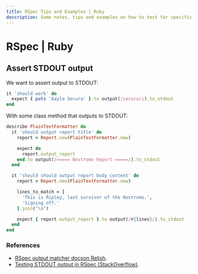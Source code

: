```yaml
---
title: RSpec Tips and Examples | Ruby
description: Some notes, tips and examples on how to test for specific stuff with RSpec.
---
```


# RSpec | Ruby

## Assert STDOUT output

We want to assert output to STDOUT:

```rb
it 'should work' do
  expect { puts 'Aayla Secura' }.to output(/secura/i).to_stdout
end
```

With some class method that outputs to STDOUT:

```rb
describe PlainTextFormatter do
  it 'should output report title' do
    report = Report.new(PlainTextFormatter.new)

    expect do
      report.output_report
    end.to output(/===== Nostromo Report =====/).to_stdout
  end

  it 'should should output report body content' do
    report = Report.new(PlainTextFormatter.new)

    lines_to_match = [
      'This is Ripley, last survivor of the Nostromo.',
      'Signing off.'
    ].join("\n")

    expect { report.output_report }.to output(/#{lines}/).to_stdout
  end
end
```

### References

- [RSpec output matcher docson Relish](https://relishapp.com/rspec/rspec-expectations/v/3-11/docs/built-in-matchers/output-matcher).
- [Testing STDOUT output in RSpec (StackOverflow)](https://stackoverflow.com/questions/16507067/testing-stdout-output-in-rspec).
